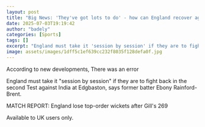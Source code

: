 ```yaml
---
layout: post
title: "Big News: 'They've got lots to do' - how can England recover against India?"
date: 2025-07-03T19:19:42
author: "badely"
categories: [Sports]
tags: []
excerpt: "England must take it 'session by session' if they are to fight back in the second Test against India at Edgbaston, says former batter Ebony Rainford-B"
image: assets/images/1dff5c1ef639cc232f8035f128defa0f.jpg
---
```


According to new developments, There was an error

England must take it "session by session" if they are to fight back in the second Test against India at Edgbaston, says former batter Ebony Rainford-Brent.

MATCH REPORT: England lose top-order wickets after Gill's 269

Available to UK users only.

